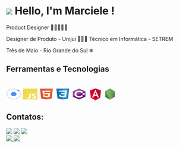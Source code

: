  # <img src="https://media.giphy.com/media/hvRJCLFzcasrR4ia7z/giphy.gif" width="20px"> Hello, I'm Marciele !

 Product Designer  🧑‍🎨👨‍💻✨

 Designer de Produto - Unijui 🏫👩‍🎓
 Técnico em Informática - SETREM 

 Três de Maio - Rio Grande do Sul ❄

## Ferramentas e Tecnologias
<div style="display: inline_block"><br>
	<img align="center" alt="ionic" height="30" width="40" src="https://raw.githubusercontent.com/devicons/devicon/master/icons/ionic/ionic-original.svg">
	<img align="center" alt="javascript" height="30" width="40" src="https://raw.githubusercontent.com/devicons/devicon/master/icons/javascript/javascript-plain.svg">
	<img align="center" alt="html5" height="30" width="40" src="https://raw.githubusercontent.com/devicons/devicon/master/icons/html5/html5-original.svg">
	<img align="center" alt="CSS" height="30" width="40" src="https://raw.githubusercontent.com/devicons/devicon/master/icons/css3/css3-original.svg">
	<img align="center" alt="C#" height="30" width="40" src="https://raw.githubusercontent.com/devicons/devicon/master/icons/csharp/csharp-original.svg">
	<img align="center" alt="Angular"  height="40" width="40" src="https://raw.githubusercontent.com/github/explore/80688e429a7d4ef2fca1e82350fe8e3517d3494d/topics/angular/angular.png">
   <img align="center" alt="NodeJS"  height="30" width="30" src="https://raw.githubusercontent.com/github/explore/80688e429a7d4ef2fca1e82350fe8e3517d3494d/topics/nodejs/nodejs.png">
</div>

## Contatos:

<div>
<a href="https://instagram.com/sie.rommel" target="_blank"><img loading="lazy" src="https://img.shields.io/badge/-Instagram-%23E4405F?style=for-the-badge&logo=instagram&logoColor=white" target="_blank"></a>
<a href = "mailto:marcielerommel@gmail.com"><img loading="lazy" src="https://img.shields.io/badge/Gmail-D14836?style=for-the-badge&logo=gmail&logoColor=white" target="_blank"></a>
<a href="https://www.linkedin.com/in/marciele-rommel" target="_blank"><img loading="lazy" src="https://img.shields.io/badge/-LinkedIn-%230077B5?style=for-the-badge&logo=linkedin&logoColor=white" target="_blank"></a>   
</div>
  
<a href="https://github.com/MarcieleRommel">
<img loading="lazy" height="180em" src="https://github-readme-stats.vercel.app/api/top-langs/?username=MarcieleRommel&layout=compact&langs_count=7&theme=dracula"/>
<img loading="lazy" height="180em" src="https://github-readme-stats.vercel.app/api?username=MarcieleRommel&show_icons=true&theme=dracula&include_all_commits=true&count_private=true"/>
</div>

#


